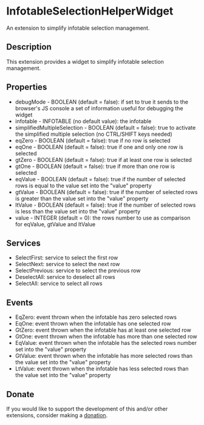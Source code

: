 # InfotableSelectionHelperWidget
An extension to simplify infotable selection management.

## Description
This extension provides a widget to simplify infotable selection management.

## Properties
- debugMode - BOOLEAN (default = false): if set to true it sends to the browser's JS console a set of information useful for debugging the widget
- infotable - INFOTABLE (no default value): the infotable
- simplifiedMultipleSelection - BOOLEAN (default = false): true to activate the simplified multiple selection (no CTRL/SHIFT keys needed)
- eqZero - BOOLEAN (default = false): true if no row is selected
- eqOne - BOOLEAN (default = false): true if one and only one row is selected
- gtZero - BOOLEAN (default = false): true if at least one row is selected
- gtOne - BOOLEAN (default = false): true if more than one row is selected
- eqValue - BOOLEAN (default = false): true if the number of selected rows is equal to the value set into the "value" property
- gtValue - BOOLEAN (default = false): true if the number of selected rows is greater than the value set into the "value" property
- ltValue - BOOLEAN (default = false): true if the number of selected rows is less than the value set into the "value" property
- value - INTEGER (default = 0): the rows number to use as comparison for eqValue, gtValue and ltValue

## Services
- SelectFirst: service to select the first row
- SelectNext: service to select the next row
- SelectPrevious: service to select the previous row
- DeselectAll: service to deselect all rows
- SelectAll: service to select all rows

## Events
- EqZero: event thrown when the infotable has zero selected rows
- EqOne: event thrown when the infotable has one selected row
- GtZero: event thrown when the infotable has at least one selected row
- GtOne: event thrown when the infotable has more than one selected row
- EqValue: event thrown when the infotable has the selected rows number set into the "value" property
- GtValue: event thrown when the infotable has more selected rows than the value set into the "value" property
- LtValue: event thrown when the infotable has less selected rows than the value set into the "value" property

## Donate
If you would like to support the development of this and/or other extensions, consider making a [donation](https://www.paypal.com/donate/?business=HCDX9BAEYDF4C&no_recurring=0&currency_code=EUR).
